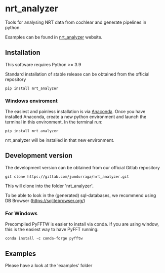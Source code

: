 # nrt_analyzer

Tools for analysing NRT data from cochlear and generate pipelines in python. 

Examples can be found in [nrt_analyzer](https://open-source-brain.gitlab.io/nrt_analyzer/) website. 

## Installation
This software requires Python >= 3.9

Standard installation of stable release can be obtained from the official repository 
```commandline
pip install nrt_analyzer
```
### Windows enviroment
The easiest and painless installation is via [Anaconda](https://www.anaconda.com/products/distribution).
Once you have installed Anaconda, create a new python environment and launch the terminal in this environment.
In the terminal run: 
```commandline
pip install nrt_analyzer
```
nrt_analyzer will be installed in that new environment. 


## Development version
The development version can be obtained from our official Gitlab repository 

```commandline
git clone https://gitlab.com/jundurraga/nrt_analyzer.git
```

This will clone into the folder 'nrt_analyzer'.

To be able to look in the (generated) sql-databases, we recommend using DB Browser (https://sqlitebrowser.org/)

### For Windows

Precompiled PyFFTW is easier to install via conda.
If you are using window, this is the easiest way to have PyFFT running.

```commandline
conda install -c conda-forge pyfftw
```

## Examples
Please have a look at the 'examples' folder
